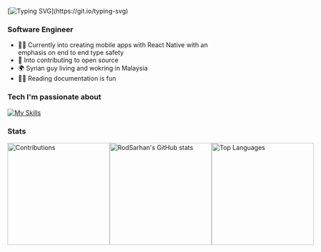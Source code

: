 [![Typing SVG](https://readme-typing-svg.demolab.com?font=Fira+Code&size=32&duration=3000&pause=500&width=750&lines=Hi+there+%F0%9F%91%8B;I'm+Roudain+Sarhan+(Rod);Full+Stack+Mobile+Developer+(RN%2FTS);Welcome+to+my+profile!)](https://git.io/typing-svg)

### Software Engineer

* 👨‍💻  Currently into creating mobile apps with React Native with an emphasis on end to end type safety 
* 🤝  Into contributing to open source
* 🌍  Syrian guy living and wokring in Malaysia
* 🧑‍🏫  Reading documentation is fun

### Tech I'm passionate about
[![My Skills](https://skillicons.dev/icons?i=ts,js,react,nextjs,nodejs,express,mysql,prisma&perline=15)](https://skillicons.dev)

### Stats

<div style="display: flex;"> 
<img src="https://github-contributor-stats.vercel.app/api?username=RodSarhan&hide=B&layout=compact&langs_count=10&title_color=0891b3&text_color=e4e4e7&icon_color=0891b2&bg_color=3f3f46&hide_border=true&locale=en&custom_title=Contributions" alt="Contributions" height="229" />

<img src="https://rod-github-readme-stats-8vt3g1h7r-rodsarhan.vercel.app/api?username=RodSarhan&show_icons=true&hide=&count_private=true&title_color=0891b2&text_color=e4e4e7&icon_color=0891b2&bg_color=3f3f46&hide_border=true&show_icons=true" alt="RodSarhan's GitHub stats" height="229" />

<img src="https://github-readme-stats.vercel.app/api/top-langs/?username=RodSarhan&layout=compact&langs_count=10&title_color=0891b2&text_color=e4e4e7&icon_color=0891b2&bg_color=3f3f46&hide_border=true&locale=en&custom_title=Top%20%Languages" alt="Top Languages" height="229" />
</div>
